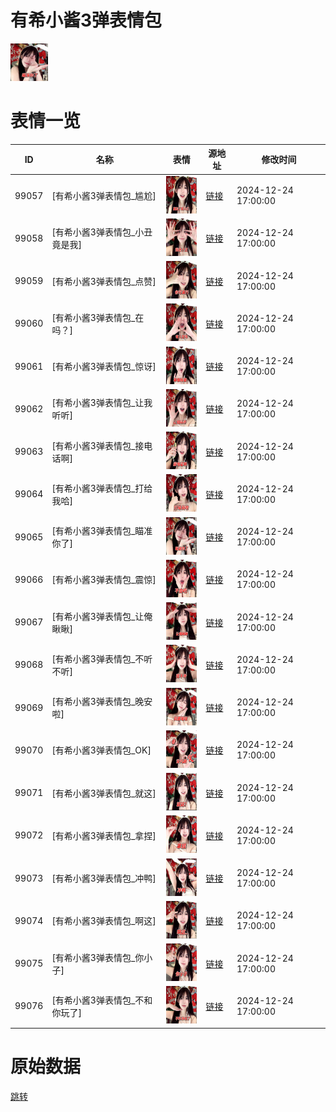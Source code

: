 # 有希小酱3弹表情包

<img src="./cover.png" height="60" alt="cover" />

# 表情一览

|ID|名称|表情|源地址|修改时间|
|----|----|----|----|----|
|99057|[有希小酱3弹表情包_尴尬]|<img src="./pic/099057_%5B有希小酱3弹表情包_尴尬%5D.png" height="60" alt="尴尬"/>|[链接](https://i0.hdslb.com/bfs/garb/accd26d27922cb793d6d75e76c56e99b5d143755.png)|2024-12-24 17:00:00|
|99058|[有希小酱3弹表情包_小丑竟是我]|<img src="./pic/099058_%5B有希小酱3弹表情包_小丑竟是我%5D.png" height="60" alt="小丑竟是我"/>|[链接](https://i0.hdslb.com/bfs/garb/aa8a39d297b49fe7df02185bf52d5d82276b57b3.png)|2024-12-24 17:00:00|
|99059|[有希小酱3弹表情包_点赞]|<img src="./pic/099059_%5B有希小酱3弹表情包_点赞%5D.png" height="60" alt="点赞"/>|[链接](https://i0.hdslb.com/bfs/garb/e686bd0f210fd50972db47e0f263366cdee587f0.png)|2024-12-24 17:00:00|
|99060|[有希小酱3弹表情包_在吗？]|<img src="./pic/099060_%5B有希小酱3弹表情包_在吗？%5D.png" height="60" alt="在吗？"/>|[链接](https://i0.hdslb.com/bfs/garb/2ec8558eccb9694136b69bb7a38431aaaba56d74.png)|2024-12-24 17:00:00|
|99061|[有希小酱3弹表情包_惊讶]|<img src="./pic/099061_%5B有希小酱3弹表情包_惊讶%5D.png" height="60" alt="惊讶"/>|[链接](https://i0.hdslb.com/bfs/garb/76967827635c839cc7238bdbf9314a33ad801466.png)|2024-12-24 17:00:00|
|99062|[有希小酱3弹表情包_让我听听]|<img src="./pic/099062_%5B有希小酱3弹表情包_让我听听%5D.png" height="60" alt="让我听听"/>|[链接](https://i0.hdslb.com/bfs/garb/093d8f79b6387102a884b3e0c738917b1d6dc357.png)|2024-12-24 17:00:00|
|99063|[有希小酱3弹表情包_接电话啊]|<img src="./pic/099063_%5B有希小酱3弹表情包_接电话啊%5D.png" height="60" alt="接电话啊"/>|[链接](https://i0.hdslb.com/bfs/garb/0ef6cf3f02ce24b1df0571e346a4ed9acd836991.png)|2024-12-24 17:00:00|
|99064|[有希小酱3弹表情包_打给我哈]|<img src="./pic/099064_%5B有希小酱3弹表情包_打给我哈%5D.png" height="60" alt="打给我哈"/>|[链接](https://i0.hdslb.com/bfs/garb/c2a7de10891c97ea8094c4f8d38f3639b6f3481c.png)|2024-12-24 17:00:00|
|99065|[有希小酱3弹表情包_瞄准你了]|<img src="./pic/099065_%5B有希小酱3弹表情包_瞄准你了%5D.png" height="60" alt="瞄准你了"/>|[链接](https://i0.hdslb.com/bfs/garb/23283673081ea550319c1ad8a98e8d3c5d56e85c.png)|2024-12-24 17:00:00|
|99066|[有希小酱3弹表情包_震惊]|<img src="./pic/099066_%5B有希小酱3弹表情包_震惊%5D.png" height="60" alt="震惊"/>|[链接](https://i0.hdslb.com/bfs/garb/e352306871e1d06c8a46b0f5bd862be88eb81fe5.png)|2024-12-24 17:00:00|
|99067|[有希小酱3弹表情包_让俺瞅瞅]|<img src="./pic/099067_%5B有希小酱3弹表情包_让俺瞅瞅%5D.png" height="60" alt="让俺瞅瞅"/>|[链接](https://i0.hdslb.com/bfs/garb/b63c1331f2a5c642ff88a0aed31a1b013ce58279.png)|2024-12-24 17:00:00|
|99068|[有希小酱3弹表情包_不听不听]|<img src="./pic/099068_%5B有希小酱3弹表情包_不听不听%5D.png" height="60" alt="不听不听"/>|[链接](https://i0.hdslb.com/bfs/garb/81ee06b7ac481d0e84887e009a40816bf4c4fe58.png)|2024-12-24 17:00:00|
|99069|[有希小酱3弹表情包_晚安啦]|<img src="./pic/099069_%5B有希小酱3弹表情包_晚安啦%5D.png" height="60" alt="晚安啦"/>|[链接](https://i0.hdslb.com/bfs/garb/5e4f71e36e8dcd1f1c92dbb10b50aebb2c9fccd8.png)|2024-12-24 17:00:00|
|99070|[有希小酱3弹表情包_OK]|<img src="./pic/099070_%5B有希小酱3弹表情包_OK%5D.png" height="60" alt="OK"/>|[链接](https://i0.hdslb.com/bfs/garb/64dda87ecdd7522f074e9e618c241895aeae4d1f.png)|2024-12-24 17:00:00|
|99071|[有希小酱3弹表情包_就这]|<img src="./pic/099071_%5B有希小酱3弹表情包_就这%5D.png" height="60" alt="就这"/>|[链接](https://i0.hdslb.com/bfs/garb/da19b86e72ecd081f5c7664f06523069cc90409c.png)|2024-12-24 17:00:00|
|99072|[有希小酱3弹表情包_拿捏]|<img src="./pic/099072_%5B有希小酱3弹表情包_拿捏%5D.png" height="60" alt="拿捏"/>|[链接](https://i0.hdslb.com/bfs/garb/03c1a368a0347c6bca58192a2ef09ec5875737be.png)|2024-12-24 17:00:00|
|99073|[有希小酱3弹表情包_冲鸭]|<img src="./pic/099073_%5B有希小酱3弹表情包_冲鸭%5D.png" height="60" alt="冲鸭"/>|[链接](https://i0.hdslb.com/bfs/garb/d7f5a4ac1bb561bec1eb9a48074f847e4c224600.png)|2024-12-24 17:00:00|
|99074|[有希小酱3弹表情包_啊这]|<img src="./pic/099074_%5B有希小酱3弹表情包_啊这%5D.png" height="60" alt="啊这"/>|[链接](https://i0.hdslb.com/bfs/garb/59915aabc9122d2019fc719bc238f120f6efbd5b.png)|2024-12-24 17:00:00|
|99075|[有希小酱3弹表情包_你小子]|<img src="./pic/099075_%5B有希小酱3弹表情包_你小子%5D.png" height="60" alt="你小子"/>|[链接](https://i0.hdslb.com/bfs/garb/e9fa560d684f5f5ea14e5c8125ecaea94deffedd.png)|2024-12-24 17:00:00|
|99076|[有希小酱3弹表情包_不和你玩了]|<img src="./pic/099076_%5B有希小酱3弹表情包_不和你玩了%5D.png" height="60" alt="不和你玩了"/>|[链接](https://i0.hdslb.com/bfs/garb/da390365c76cb800e82cb8b70718ef87a4b4c4ca.png)|2024-12-24 17:00:00|

# 原始数据

[跳转](./raw.json)

